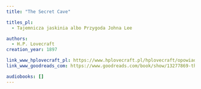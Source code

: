 ```yaml
---
title: "The Secret Cave"

titles_pl:
  - Tajemnicza jaskinia albo Przygoda Johna Lee

authors:
  - H.P. Lovecraft
creation_year: 1897

link_www_hplovecraft_pl: https://www.hplovecraft.pl/hplovecraft/opowiadania-nowele-powiesci/the-secret-cave/
link_www_goodreads_com: https://www.goodreads.com/book/show/13277869-the-secret-cave-or-john-lees-adventure

audiobooks: []
---
```


